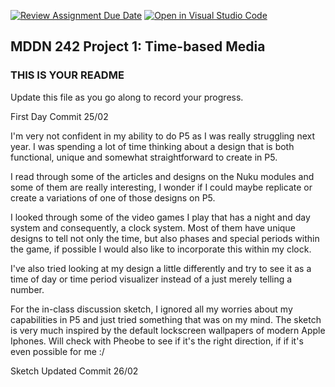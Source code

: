 [![Review Assignment Due Date](https://classroom.github.com/assets/deadline-readme-button-22041afd0340ce965d47ae6ef1cefeee28c7c493a6346c4f15d667ab976d596c.svg)](https://classroom.github.com/a/M3ipj5sV)
[![Open in Visual Studio Code](https://classroom.github.com/assets/open-in-vscode-2e0aaae1b6195c2367325f4f02e2d04e9abb55f0b24a779b69b11b9e10269abc.svg)](https://classroom.github.com/online_ide?assignment_repo_id=18378491&assignment_repo_type=AssignmentRepo)
## MDDN 242 Project 1: Time-based Media  

### THIS IS YOUR README

Update this file as you go along to record your progress.

First Day Commit 25/02

I'm very not confident in my ability to do P5 as I was really struggling next year. I was spending a lot of time thinking about a design that is both functional, unique and somewhat straightforward to create in P5. 

I read through some of the articles and designs on the Nuku modules and some of them are really interesting, I wonder if I could maybe replicate or create a variations of one of those designs on P5. 

I looked through some of the video games I play that has a night and day system and consequently, a clock system. Most of them have unique designs to tell not only the time, but also phases and special periods within the game, if possible I would also like to incorporate this within my clock.

I've also tried looking at my design a little differently and try to see it as a time of day or time period visualizer instead of a just merely telling a number.

For the in-class discussion sketch, I ignored all my worries about my capabilities in P5 and just tried something that was on my mind. The sketch is very much inspired by the default lockscreen wallpapers of modern Apple Iphones. Will check with Pheobe to see if it's the right direction, if if it's even possible for me :/

Sketch Updated Commit 26/02


